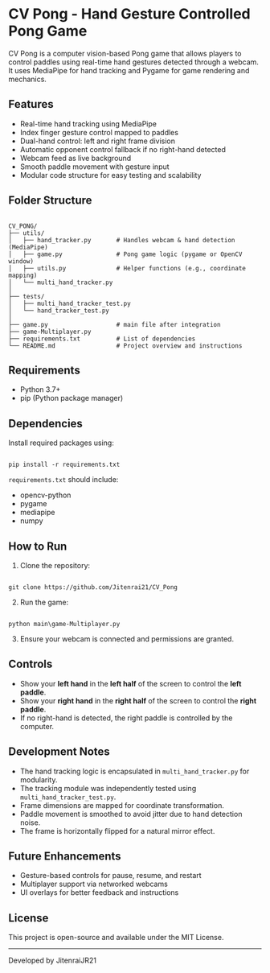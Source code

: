 
# CV Pong - Hand Gesture Controlled Pong Game

CV Pong is a computer vision-based Pong game that allows players to control paddles using real-time hand gestures detected through a webcam. It uses MediaPipe for hand tracking and Pygame for game rendering and mechanics.

## Features

- Real-time hand tracking using MediaPipe
- Index finger gesture control mapped to paddles
- Dual-hand control: left and right frame division
- Automatic opponent control fallback if no right-hand detected
- Webcam feed as live background
- Smooth paddle movement with gesture input
- Modular code structure for easy testing and scalability

## Folder Structure

```

CV_PONG/
├── utils/
│   ├── hand_tracker.py       # Handles webcam & hand detection (MediaPipe)
│   ├── game.py               # Pong game logic (pygame or OpenCV window)  
│   ├── utils.py              # Helper functions (e.g., coordinate mapping)
│   └── multi_hand_tracker.py
│
├── tests/
│   ├── multi_hand_tracker_test.py
│   └── hand_tracker_test.py
│
├── game.py                   # main file after integration
├── game-Multiplayer.py
├── requirements.txt          # List of dependencies
└── README.md                 # Project overview and instructions
```

## Requirements

- Python 3.7+
- pip (Python package manager)

## Dependencies

Install required packages using:

```

pip install -r requirements.txt

```

`requirements.txt` should include:
- opencv-python
- pygame
- mediapipe
- numpy

## How to Run

1. Clone the repository:

```

git clone https://github.com/Jitenrai21/CV_Pong

```

2. Run the game:

```

python main\game-Multiplayer.py

```

3. Ensure your webcam is connected and permissions are granted.

## Controls

- Show your **left hand** in the **left half** of the screen to control the **left paddle**.
- Show your **right hand** in the **right half** of the screen to control the **right paddle**.
- If no right-hand is detected, the right paddle is controlled by the computer.

## Development Notes

- The hand tracking logic is encapsulated in `multi_hand_tracker.py` for modularity.
- The tracking module was independently tested using `multi_hand_tracker_test.py`.
- Frame dimensions are mapped for coordinate transformation.
- Paddle movement is smoothed to avoid jitter due to hand detection noise.
- The frame is horizontally flipped for a natural mirror effect.

## Future Enhancements

- Gesture-based controls for pause, resume, and restart
- Multiplayer support via networked webcams
- UI overlays for better feedback and instructions

## License

This project is open-source and available under the MIT License.

---

Developed by JitenraiJR21
```

